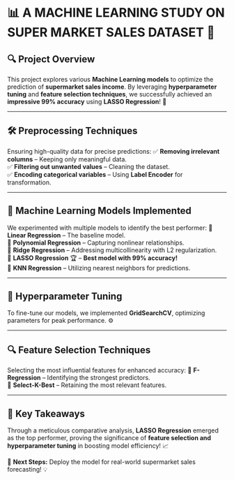 # 📊 **A MACHINE LEARNING STUDY ON SUPER MARKET SALES DATASET** 🚀

## 🔍 **Project Overview**
This project explores various **Machine Learning models** to optimize the prediction of **supermarket sales income**. By leveraging **hyperparameter tuning** and **feature selection techniques**, we successfully achieved an **impressive 99% accuracy** using **LASSO Regression**! 🎯

---
## 🛠 **Preprocessing Techniques**
Ensuring high-quality data for precise predictions:
✅ **Removing irrelevant columns** – Keeping only meaningful data.  
✅ **Filtering out unwanted values** – Cleaning the dataset.  
✅ **Encoding categorical variables** – Using **Label Encoder** for transformation.  

---
## 🤖 **Machine Learning Models Implemented**
We experimented with multiple models to identify the best performer:
🔹 **Linear Regression** – The baseline model.  
🔹 **Polynomial Regression** – Capturing nonlinear relationships.  
🔹 **Ridge Regression** – Addressing multicollinearity with L2 regularization.  
🔹 **LASSO Regression** 🏆 – **Best model with 99% accuracy!**  
🔹 **KNN Regression** – Utilizing nearest neighbors for predictions.  

---
## 🎯 **Hyperparameter Tuning**
To fine-tune our models, we implemented **GridSearchCV**, optimizing parameters for peak performance. ⚙️

---
## 🔍 **Feature Selection Techniques**
Selecting the most influential features for enhanced accuracy:
🔹 **F-Regression** – Identifying the strongest predictors.  
🔹 **Select-K-Best** – Retaining the most relevant features.  

---
## 🚀 **Key Takeaways**
Through a meticulous comparative analysis, **LASSO Regression** emerged as the top performer, proving the significance of **feature selection and hyperparameter tuning** in boosting model efficiency! 📈  

📂 **Next Steps:** Deploy the model for real-world supermarket sales forecasting! 💡

